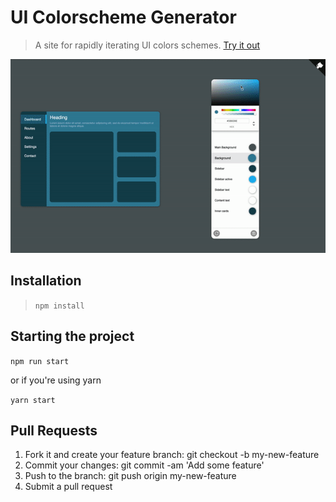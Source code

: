 # UI Colorscheme Generator 

> A site for rapidly iterating UI colors schemes.   [Try it out](schemegen.surge.sh)

![Example](/examples/demo.gif)

## Installation

> `npm install`

## Starting the project

`npm run start`

or if you're using yarn

`yarn start`

## Pull Requests

1. Fork it and create your feature branch: git checkout -b my-new-feature
2. Commit your changes: git commit -am 'Add some feature'
3. Push to the branch: git push origin my-new-feature 
4. Submit a pull request
